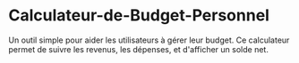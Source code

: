 # Calculateur-de-Budget-Personnel
Un outil simple pour aider les utilisateurs à gérer leur budget. Ce calculateur permet de suivre les revenus, les dépenses, et d'afficher un solde net.
